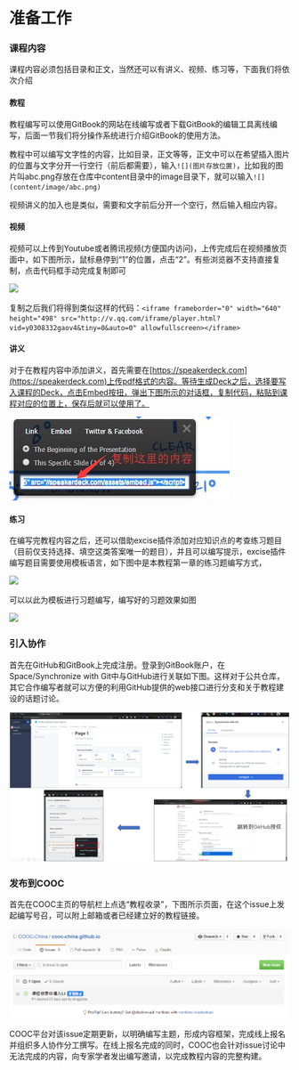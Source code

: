 # 准备工作

### 课程内容

课程内容必须包括目录和正文，当然还可以有讲义、视频、练习等，下面我们将依次介绍

#### 教程

教程编写可以使用GitBook的网站在线编写或者下载GitBook的编辑工具离线编写，后面一节我们将分操作系统进行介绍GitBook的使用方法。

教程中可以编写文字性的内容，比如目录，正文等等，正文中可以在希望插入图片的位置与文字分开一行空行（前后都需要），输入`![](图片存放位置)`，比如我的图片叫abc.png存放在仓库中content目录中的image目录下，就可以输入`![](content/image/abc.png)`

视频讲义的加入也是类似，需要和文字前后分开一个空行，然后输入相应内容。

#### 视频

视频可以上传到Youtube或者腾讯视频(方便国内访问)，上传完成后在视频播放页面中，如下图所示，鼠标悬停到“1”的位置，点击“2”。有些浏览器不支持直接复制，点击代码框手动完成复制即可

![](.gitbook/assets/video\_share.png)

复制之后我们将得到类似这样的代码：`<iframe frameborder="0" width="640" height="498" src="http://v.qq.com/iframe/player.html?vid=y0308332gaov4&tiny=0&auto=0" allowfullscreen></iframe>`

#### 讲义

对于在教程内容中添加讲义，首先需要在[https://speakerdeck.com](https://speakerdeck.com)上传pdf格式的内容。等待生成Deck之后，选择要写入课程的Deck，点击Embed按扭，弹出下图所示的对话框，复制代码，粘贴到课程对应的位置上，保存后就可以使用了。

![](.gitbook/assets/speakerdeck.jpg)

#### 练习

在编写完教程内容之后，还可以借助excise插件添加对应知识点的考查练习题目（目前仅支持选择、填空这类答案唯一的题目），并且可以编写提示，excise插件编写题目需要使用模板语言，如下图中是本教程第一章的练习题编写方式，

![](.gitbook/assets/exace\_0.png)

可以以此为模板进行习题编写，编写好的习题效果如图

![](.gitbook/assets/exace\_1.png)

### 引入协作

首先在GitHub和GitBook上完成注册。登录到GitBook账户，在Space/Synchronize with Git中与GitHub进行关联如下图。这样对于公共仓库，其它合作编写者就可以方便的利用GitHub提供的web接口进行分支和关于教程建设的话题讨论。

![](.gitbook/assets/up-cooperation.png)

### 发布到COOC

首先在COOC主页的导航栏上点选“教程收录”，下图所示页面，在这个issue上发起编写号召，可以附上邮箱或者已经建立好的教程链接。

![](.gitbook/assets/record.png)

COOC平台对该issue定期更新，以明确编写主题，形成内容框架，完成线上报名并组织多人协作分工撰写。在线上报名完成的同时，COOC也会针对issue讨论中无法完成的内容，向专家学者发出编写邀请，以完成教程内容的完整构建。
